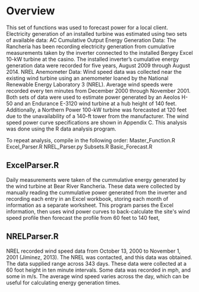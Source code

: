 <h1>Overview</h1>
This set of functions was used to forecast power for a local client. Electricity generation of an installed turbine was estimated using two sets of available data:
  AC Cumulative Output Energy Generation Data: The Rancheria has been recording electricity generation from cumulative measurements taken by the inverter connected to the installed Bergey Excel 10-kW turbine at the casino. The installed inverter’s cumulative energy generation data were recorded for five years, August 2009 through August 2014.
  NREL Anemometer Data: Wind speed data was collected near the existing wind turbine using an anemometer loaned by the National Renewable Energy Laboratory
3 (NREL). Average wind speeds were recorded every ten minutes from December 2000 through November 2001.
Both sets of data were used to estimate power generated by an Aeolos H-50 and an Endurance E-3120 wind turbine at a hub height of 140 feet. Additionally, a Northern Power 100-kW turbine was forecasted at 120 feet due to the unavailability of a 140-ft tower from the manufacturer. The wind speed power curve specifications are shown in Appendix C. This analysis was done using the R data analysis program.

To repeat analysis, compile in the following order:
Master_Function.R
Excel_Parser.R
NREL_Parser.py
Subsets.R
Basic_Forecast.R

<h2>ExcelParser.R</h2>

Daily measurements were taken of the cummulative energy generated by the wind turbine at Bear River Rancheria. These data were collected by manually reading the cummulative power generated from the inverter and recording each entry in an Excel workbook, storing each month of information as a separate worksheet. This program parses the Excel information, then uses wind power curves to back-calculate the site's wind speed profile then forecast the profile from 60 feet to 140 feet,

<h2>NRELParser.R</h2>
NREL recorded wind speed data from October 13, 2000 to November 1, 2001 (Jiminez, 2013). The NREL was contacted, and this data was obtained. The data supplied range across 343 days. These data were collected at a 60 foot height in ten minute intervals. Some data was recorded in mph, and some in m/s. The average wind speed varies across the day, which can be useful for calculating energy generation times.
